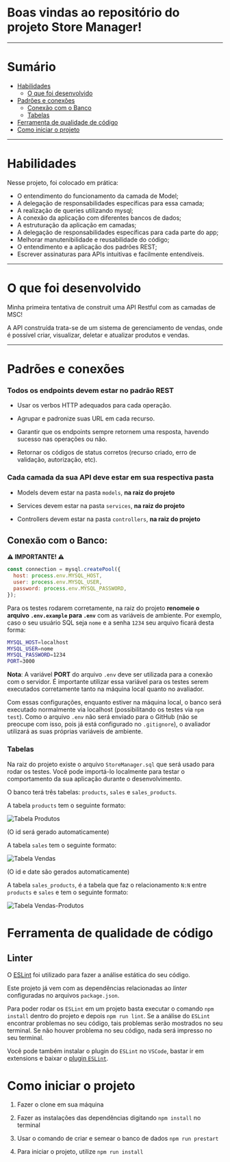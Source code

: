 # Boas vindas ao repositório do projeto Store Manager!

---

# Sumário

- [Habilidades](#habilidades)
  - [O que foi desenvolvido](#O-que-foi-desenvolvido)
- [Padrões e conexões](#Padrões-e-conexões)
  - [Conexão com o Banco](#conexão-com-o-banco)
  - [Tabelas](#tabelas)
- [Ferramenta de qualidade de código](#Ferramenta-de-qualidade-de-código)
- [Como iniciar o projeto](#Como-iniciar-o-projeto)

---

# Habilidades

Nesse projeto, foi colocado em prática:

- O entendimento do funcionamento da camada de Model;
- A delegação de responsabilidades específicas para essa camada;
- A realização de queries utilizando mysql;
- A conexão da aplicação com diferentes bancos de dados;
- A estruturação da aplicação em camadas;
- A delegação de responsabilidades específicas para cada parte do app;
- Melhorar manutenibilidade e reusabilidade do código;
- O entendimento e a aplicação dos padrões REST;
- Escrever assinaturas para APIs intuitivas e facilmente entendíveis.

---

# O que foi desenvolvido

Minha primeira tentativa de construit uma API Restful com as camadas de MSC!

A API construída trata-se de um sistema de gerenciamento de vendas, onde é possível criar, visualizar, deletar e atualizar produtos e vendas.

---

# Padrões e conexões

### Todos os endpoints devem estar no padrão REST

- Usar os verbos HTTP adequados para cada operação.

- Agrupar e padronize suas URL em cada recurso.

- Garantir que os endpoints sempre retornem uma resposta, havendo sucesso nas operações ou não.

- Retornar os códigos de status corretos (recurso criado, erro de validação, autorização, etc).

### Cada camada da sua API deve estar em sua respectiva pasta

- Models devem estar na pasta `models`, **na raiz do projeto**

- Services devem estar na pasta `services`, **na raiz do projeto**

- Controllers devem estar na pasta `controllers`, **na raiz do projeto**

## Conexão com o Banco:

**⚠️ IMPORTANTE! ⚠️**

```javascript
const connection = mysql.createPool({
  host: process.env.MYSQL_HOST,
  user: process.env.MYSQL_USER,
  password: process.env.MYSQL_PASSWORD,
});
```
Para os testes rodarem corretamente, na raiz do projeto **renomeie o arquivo `.env.example` para `.env`** com as variáveis de ambiente. Por exemplo, caso o seu usuário SQL seja `nome` e a senha `1234` seu arquivo ficará desta forma:

```sh
MYSQL_HOST=localhost
MYSQL_USER=nome
MYSQL_PASSWORD=1234
PORT=3000
```

**Nota**: A variável **PORT** do arquivo `.env` deve ser utilizada para a conexão com o servidor. É importante utilizar essa variável para os testes serem executados corretamente tanto na máquina local quanto no avaliador.

Com essas configurações, enquanto estiver na máquina local, o banco será executado normalmente via localhost (possibilitando os testes via `npm test`).
Como o arquivo `.env` não será enviado para o GitHub (não se preocupe com isso, pois já está configurado no `.gitignore`), o avaliador utilizará as suas próprias variáveis de ambiente.

### Tabelas

Na raiz do projeto existe o arquivo `StoreManager.sql` que será usado para rodar os testes. Você pode importá-lo localmente para testar o comportamento da sua aplicação durante o desenvolvimento.

O banco terá três tabelas: `products`, `sales` e `sales_products`.

A tabela `products` tem o seguinte formato:

![Tabela Produtos](./public/tableproducts.png)

(O id será gerado automaticamente)

A tabela `sales` tem o seguinte formato:

![Tabela Vendas](./public/tablesales.png)

(O id e date são gerados automaticamente)

A tabela `sales_products`, é a tabela que faz o relacionamento `N:N` entre `products` e `sales` e tem o seguinte formato:

![Tabela Vendas-Produtos](./public/tablesalesproducts.png)


# Ferramenta de qualidade de código

## Linter

O [ESLint](https://eslint.org/) foi utilizado para fazer a análise estática do seu código.

Este projeto já vem com as dependências relacionadas ao _linter_ configuradas no arquivos `package.json`.

Para poder rodar os `ESLint` em um projeto basta executar o comando `npm install` dentro do projeto e depois `npm run lint`. Se a análise do `ESLint` encontrar problemas no seu código, tais problemas serão mostrados no seu terminal. Se não houver problema no seu código, nada será impresso no seu terminal.

Você pode também instalar o plugin do `ESLint` no `VSCode`, bastar ir em extensions e baixar o [plugin `ESLint`](https://marketplace.visualstudio.com/items?itemName=dbaeumer.vscode-eslint).


# Como iniciar o projeto

1. Fazer o clone em sua máquina

2. Fazer as instalações das dependências digitando `npm install` no terminal

3. Usar o comando de criar e semear o banco de dados `npm run prestart`

4. Para iniciar o projeto, utilize `npm run install`
